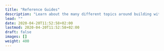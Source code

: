 ```yaml
---
title: "Reference Guides"
description: "Learn about the many different topics around building with Hyas."
lead: ""
date: 2020-04-20T11:52:58+02:00
lastmod: 2020-04-20T11:52:58+02:00
draft: false
images: []
weight: 400
---
```

